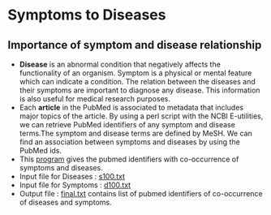 # Symptoms to Diseases

## Importance of symptom and disease relationship

- **Disease** is an abnormal condition that negatively affects the functionality of an organism. Symptom is a physical or mental feature which can indicate a condition. The relation between the diseases and their symptoms are important to diagnose any disease. This information is also useful for medical research purposes.
- Each **article** in the PubMed is associated to metadata that includes major topics of the article. By using a perl script with the NCBI E-utilities, we can retrieve PubMed identifiers of any symptom and disease terms.The symptom and disease terms are defined by MeSH. We can find an association between symptoms and diseases by using the PubMed ids.
- This [program](./e30.pl) gives the pubmed identifiers with co-occurrence of symptoms and diseases.
- Input file for Diseases : [s100.txt](./s100.txt)
- Input file for Symptoms : [d100.txt](./d100.txt)
- Output file : [final.txt](./final.txt) contains list of pubmed identifiers of co-occurrence of diseases and symptoms.
